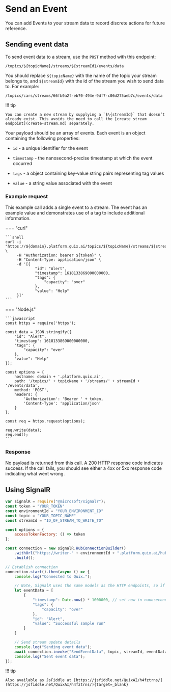 # Send an Event

You can add Events to your stream data to record discrete actions for future reference.

## Sending event data

To send event data to a stream, use the `POST` method with this endpoint:

```
/topics/${topicName}/streams/${streamId}/events/data
```

You should replace `${topicName}` with the name of the topic your stream belongs to, and `${streamId}` with the id of the stream you wish to send data to. For example:

```
/topics/cars/streams/66fb0a2f-eb70-494e-9df7-c06d275aeb7c/events/data
```

!!! tip
	
	You can create a new stream by supplying a `$\{streamId}` that doesn’t already exist. This avoids the need to call the [create stream endpoint](create-stream.md) separately.

Your payload should be an array of events. Each event is an object containing the following properties:

  - `id` - a unique identifier for the event

  - `timestamp` - the nanosecond-precise timestamp at which the event occurred

  - `tags` - a object containing key-value string pairs representing tag values

  - `value` - a string value associated with the event

### Example request

This example call adds a single event to a stream. The event has an example value and demonstrates use of a tag to include additional information.

=== "curl"
    
    ```shell
    curl -i "https://${domain}.platform.quix.ai/topics/${topicName}/streams/${streamId}/events/data" \
         -H "Authorization: bearer ${token}" \
         -H "Content-Type: application/json" \
         -d '[{
                 "id": "Alert",
                 "timestamp": 1618133869000000000,
                 "tags": {
                     "capacity": "over"
                 },
                 "value": "Help"
         }]'
    ```

=== "Node.js"
    
    ```javascript
    const https = require('https');
    
    const data = JSON.stringify({
        "id": "Alert",
        "timestamp": 1618133869000000000,
        "tags": {
            "capacity": "over"
        },
        "value": "Help"
    });
    
    const options = {
        hostname: domain + '.platform.quix.ai',
        path: '/topics/' + topicName + '/streams/' + streamId + '/events/data',
        method: 'POST',
        headers: {
            'Authorization': 'Bearer ' + token,
            'Content-Type': 'application/json'
        }
    };
    
    const req = https.request(options);
    
    req.write(data);
    req.end();
    ```

### Response

No payload is returned from this call. A 200 HTTP response code indicates success. If the call fails, you should see either a 4xx or 5xx response code indicating what went wrong.

## Using SignalR

```javascript
var signalR = require("@microsoft/signalr");
const token = "YOUR_TOKEN"
const environmentId = "YOUR_ENVIRONMENT_ID"
const topic = "YOUR_TOPIC_NAME"
const streamId = "ID_OF_STREAM_TO_WRITE_TO"

const options = {
    accessTokenFactory: () => token
};

const connection = new signalR.HubConnectionBuilder()
    .withUrl("https://writer-" + environmentId + ".platform.quix.ai/hub", options)
    .build();

// Establish connection
connection.start().then(async () => {
    console.log("Connected to Quix.");

    // Note, SignalR uses the same models as the HTTP endpoints, so if in doubt, check HTTP endpoint samples or Swagger for model.
    let eventData = [
        {
            "timestamp": Date.now() * 1000000, // set now in nanoseconds,
            "tags": {
                "capacity": "over"
            },
            "id": "Alert",
            "value": "Successful sample run"
        }
    ]

    // Send stream update details
    console.log("Sending event data");
    await connection.invoke("SendEventData", topic, streamId, eventData);
    console.log("Sent event data");
});
```

!!! tip

	Also available as JsFiddle at [https://jsfiddle.net/QuixAI/h4fztrns/](https://jsfiddle.net/QuixAI/h4fztrns/){target=_blank}
